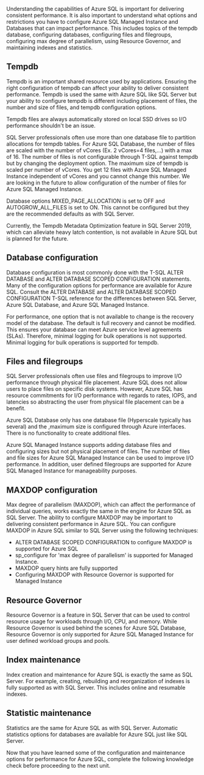 Understanding the capabilities of Azure SQL is important for delivering consistent performance. It is also important to understand what options and restrictions you have to configure Azure SQL Managed Instance and Databases that can impact performance. This includes topics of the tempdb database, configuring databases, configuring files and filegroups, configuring max degree of parallelism, using Resource Governor, and maintaining indexes and statistics.

## Tempdb

Tempdb is an important shared resource used by applications. Ensuring the right configuration of tempdb can affect your ability to deliver consistent performance. Tempdb is used the same with Azure SQL like SQL Server but your ability to configure tempdb is different including placement of files, the number and size of files, and tempdb configuration options.

Tempdb files are always automatically stored on local SSD drives so I/O performance shouldn't be an issue.

SQL Server professionals often use more than one database file to partition allocations for tempdb tables.  For Azure SQL Database, the number of files are scaled with the number of vCores (Ex. 2 vCores=4 files,…) with a max of 16. The number of files is not configurable through T-SQL against tempdb but by changing the deployment option. The maximum size of tempdb is scaled per number of vCores. You get 12 files with Azure SQL Managed Instance independent of vCores and you cannot change this number. We are looking in the future to allow configuration of the number of files for Azure SQL Managed Instance.

Database options MIXED_PAGE_ALLOCATION is set to OFF and AUTOGROW_ALL_FILES is set to ON. This cannot be configured but they are the recommended defaults as with SQL Server.

Currently, the Tempdb Metadata Optimization feature in SQL Server 2019, which can alleviate heavy latch contention, is not available in Azure SQL but is planned for the future.

## Database configuration

Database configuration is most commonly done with the T-SQL ALTER DATABASE and ALTER DATABASE SCOPED CONFIGURATION statements. Many of the configuration options for performance are available for Azure SQL. Consult the ALTER DATABASE and ALTER DATABASE SCOPED CONFIGURATION T-SQL reference for the differences between SQL Server, Azure SQL Database, and Azure SQL Managed Instance.

For performance, one option that is not available to change is the recovery model of the database. The default is full recovery and cannot be modified. This ensures your database can meet Azure service level agreements (SLAs). Therefore, minimal logging for bulk operations is not supported. Minimal logging for bulk operations is supported for tempdb.

## Files and filegroups

SQL Server professionals often use files and filegroups to improve I/O performance through physical file placement. Azure SQL does not allow users to place files on specific disk systems. However, Azure SQL has resource commitments for I/O performance with regards to rates, IOPS, and latencies so abstracting the user from physical file placement can be a benefit.

Azure SQL Database only has one database file (Hyperscale typically has several) and the ,maximum size is configured through Azure interfaces. There is no functionality to create additional files.

Azure SQL Managed Instance supports adding database files and configuring sizes but not physical placement of files. The number of files and file sizes for Azure SQL Managed Instance can be used to improve I/O performance. In addition, user defined filegroups are supported for Azure SQL Managed Instance for manageability purposes.

## MAXDOP configuration

Max degree of parallelism (MAXDOP), which can affect the performance of individual queries, works exactly the same in the engine for Azure SQL as SQL Server. The ability to configure MAXDOP may be important to delivering consistent performance in Azure SQL. You can configure MAXDOP in Azure SQL similar to SQL Server using the following techniques:

- ALTER DATABASE SCOPED CONFIGURATION to configure MAXDOP is supported for Azure SQL
- sp_configure for 'max degree of parallelism' is supported for Managed Instance.
- MAXDOP query hints are fully supported
- Configuring MAXDOP with Resource Governor is supported for Managed Instance

## Resource Governor

Resource Governor is a feature in SQL Server that can be used to control resource usage for workloads through I/O, CPU, and memory. While Resource Governor is used behind the scenes for Azure SQL Database, Resource Governor is only supported for Azure SQL Managed Instance for user defined workload groups and pools.

## Index maintenance

Index creation and maintenance for Azure SQL is exactly the same as SQL Server. For example, creating, rebuilding and reorganization of indexes is fully supported as with SQL Server. This includes online and resumable indexes.

## Statistic maintenance

Statistics are the same for Azure SQL as with SQL Server. Automatic statistics options for databases are available for Azure SQL just like SQL Server.

Now that you have learned some of the configuration and maintenance options for performance for Azure SQL, complete the following knowledge check before proceeding to the next unit.
